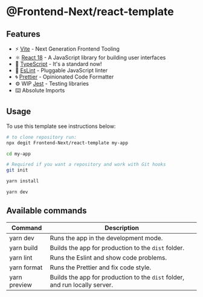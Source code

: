 # @Frontend-Next/react-template

## Features

- ⚡️ [Vite](https://vitejs.dev/) - Next Generation Frontend Tooling
- ⚛️ [React 18](https://reactjs.org/) - A JavaScript library for building user interfaces
- 💎 [TypeScript](https://www.typescriptlang.org/) - It's a standard now!
- 🔨 [EsLint](https://eslint.org/) - Pluggable JavaScript linter
- 🌀 [Prettier](https://prettier.io) - Opinionated Code Formatter
- ⚙️ WIP [Jest](https://jestjs.io/) - Testing libraries
- ⌨️ Absolute Imports

## Usage

To use this template see instructions below:

```bash
# to clone repository run:
npx degit Frontend-Next/react-template my-app

cd my-app

# Required if you want a repository and work with Git hooks
git init

yarn install

yarn dev
```

## Available commands

| Command      | Description                                                                 |
| ------------ | --------------------------------------------------------------------------- |
| yarn dev     | Runs the app in the development mode.                                       |
| yarn build   | Builds the app for production to the `dist` folder.                         |
| yarn lint    | Runs the Eslint and show code problems.                                     |
| yarn format  | Runs the Prettier and fix code style.                                       |
| yarn preview | Builds the app for production to the `dist` folder, and run locally server. |
